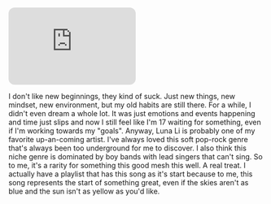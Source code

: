 <iframe style="border-radius:12px" src="https://open.spotify.com/embed/track/0BCL8LBAmDNeSU22vt5uZ2?utm_source=generator" width="250" height="152" frameBorder="0" allowfullscreen="" allow="autoplay; clipboard-write; encrypted-media; fullscreen; picture-in-picture" loading="lazy"></iframe>

I don't like new beginnings, they kind of suck. Just new things, new mindset, new environment, but my old habits are still there. For a while, I didn't even dream a whole lot. It was just emotions and events happening and time just slips and now I still feel like I'm 17 waiting for something, even if I'm working towards my "goals". 
Anyway, Luna Li is probably one of my favorite up-an-coming artist. I've always loved this soft pop-rock genre that's always been too underground for me to discover. I also think this niche genre is dominated by boy bands with lead singers that can't sing. So to me, it's a rarity for something this good mesh this well. A real treat. I actually have a playlist that has this song as it's start because to me, this song represents the start of something great, even if the skies aren't as blue and the sun isn't as yellow as you'd like.